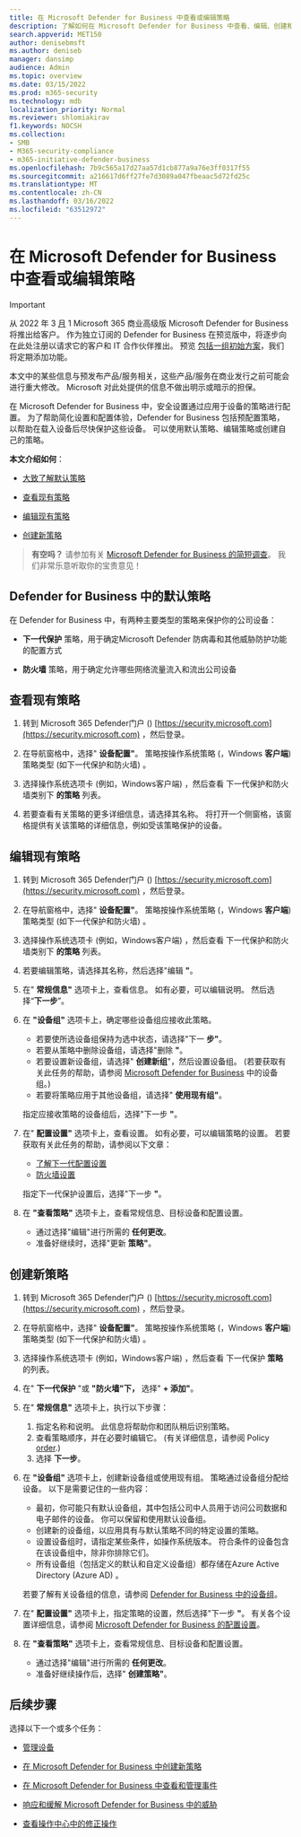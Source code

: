 ```yaml
---
title: 在 Microsoft Defender for Business 中查看或编辑策略
description: 了解如何在 Microsoft Defender for Business 中查看、编辑、创建和删除下一代保护策略
search.appverid: MET150
author: denisebmsft
ms.author: deniseb
manager: dansimp
audience: Admin
ms.topic: overview
ms.date: 03/15/2022
ms.prod: m365-security
ms.technology: mdb
localization_priority: Normal
ms.reviewer: shlomiakirav
f1.keywords: NOCSH
ms.collection:
- SMB
- M365-security-compliance
- m365-initiative-defender-business
ms.openlocfilehash: 7b9c565a17d27aa57d1cb877a9a76e3ff0317f55
ms.sourcegitcommit: a216617d6ff27fe7d3089a047fbeaac5d72fd25c
ms.translationtype: MT
ms.contentlocale: zh-CN
ms.lasthandoff: 03/16/2022
ms.locfileid: "63512972"
---
```

# <a name="view-or-edit-policies-in-microsoft-defender-for-business"></a>在 Microsoft Defender for Business 中查看或编辑策略

> [!IMPORTANT]
> 从 2022 年 3 [月](../../business-premium/index.md) 1 Microsoft 365 商业高级版 Microsoft Defender for Business 将推出给客户。 作为独立订阅的 Defender for Business 在预览版中，将逐步向在此处注册以请求它的客户和 IT 合作伙伴[](https://aka.ms/mdb-preview)推出。 预览 [包括一组初始方案](mdb-tutorials.md#try-these-preview-scenarios)，我们将定期添加功能。
> 
> 本文中的某些信息与预发布产品/服务相关，这些产品/服务在商业发行之前可能会进行重大修改。 Microsoft 对此处提供的信息不做出明示或暗示的担保。 

在 Microsoft Defender for Business 中，安全设置通过应用于设备的策略进行配置。 为了帮助简化设置和配置体验，Defender for Business 包括预配置策略，以帮助在载入设备后尽快保护这些设备。 可以使用默认策略、编辑策略或创建自己的策略。

**本文介绍如何**：

- [大致了解默认策略](#default-policies-in-defender-for-business)

- [查看现有策略](#view-your-existing-policies)

- [编辑现有策略](#edit-an-existing-policy)

- [创建新策略](#create-a-new-policy)

>
> **有空吗？**
> 请参加有关 <a href="https://microsoft.qualtrics.com/jfe/form/SV_0JPjTPHGEWTQr4y" target="_blank">Microsoft Defender for Business 的简短调查</a>。 我们非常乐意听取你的宝贵意见！
>

## <a name="default-policies-in-defender-for-business"></a>Defender for Business 中的默认策略

在 Defender for Business 中，有两种主要类型的策略来保护你的公司设备：

- **下一代保护** 策略，用于确定Microsoft Defender 防病毒和其他威胁防护功能的配置方式

- **防火墙** 策略，用于确定允许哪些网络流量流入和流出公司设备


## <a name="view-your-existing-policies"></a>查看现有策略

1. 转到 Microsoft 365 Defender门户 () [https://security.microsoft.com](https://security.microsoft.com) ，然后登录。 

2. 在导航窗格中，选择" **设备配置"**。 策略按操作系统策略 (，Windows **客户端**) 策略类型 (如下一代保护和防火墙) 。  

3. 选择操作系统选项卡 (例如，Windows客户端) ，然后查看  下一代保护和防火墙类别下 **的策略** 列表。 

4. 若要查看有关策略的更多详细信息，请选择其名称。 将打开一个侧窗格，该窗格提供有关该策略的详细信息，例如受该策略保护的设备。

## <a name="edit-an-existing-policy"></a>编辑现有策略

1. 转到 Microsoft 365 Defender门户 () [https://security.microsoft.com](https://security.microsoft.com) ，然后登录。 

2. 在导航窗格中，选择" **设备配置"**。 策略按操作系统策略 (，Windows **客户端**) 策略类型 (如下一代保护和防火墙) 。  

3. 选择操作系统选项卡 (例如，Windows客户端) ，然后查看  下一代保护和防火墙类别下 **的策略** 列表。 

4. 若要编辑策略，请选择其名称，然后选择"编辑 **"**。

5. 在" **常规信息"** 选项卡上，查看信息。 如有必要，可以编辑说明。 然后选择“**下一步**”。

6. 在 **"设备组"** 选项卡上，确定哪些设备组应接收此策略。  

   - 若要使所选设备组保持为选中状态，请选择"下一 **步"**。
   - 若要从策略中删除设备组，请选择"删除 **"**。
   - 若要设置新设备组，请选择" **创建新组**"，然后设置设备组。  (若要获取有关此任务的帮助，请参阅 [Microsoft Defender for Business](mdb-create-edit-device-groups.md) 中的设备组。) 
   - 若要将策略应用于其他设备组，请选择" **使用现有组"**。

   指定应接收策略的设备组后，选择"下一步 **"**。

7. 在" **配置设置"** 选项卡上，查看设置。 如有必要，可以编辑策略的设置。 若要获取有关此任务的帮助，请参阅以下文章： 

   - [了解下一代配置设置](mdb-next-gen-configuration-settings.md)   
   - [防火墙设置](mdb-firewall.md)

   指定下一代保护设置后，选择"下一步 **"**。

8. 在 **"查看策略"** 选项卡上，查看常规信息、目标设备和配置设置。 

   - 通过选择"编辑"进行所需的 **任何更改**。
   - 准备好继续时，选择"更新 **策略"**。

## <a name="create-a-new-policy"></a>创建新策略

1. 转到 Microsoft 365 Defender门户 () [https://security.microsoft.com](https://security.microsoft.com) ，然后登录。 

2. 在导航窗格中，选择" **设备配置"**。 策略按操作系统策略 (，Windows **客户端**) 策略类型 (如下一代保护和防火墙) 。  

3. 选择操作系统选项卡 (例如，Windows客户端) ，然后查看  下一代保护 **策略** 的列表。 

4. 在" **下一代保护** "或 **"防火墙"下，** 选择" **+ 添加"**。

5. 在" **常规信息"** 选项卡上，执行以下步骤：

   1. 指定名称和说明。 此信息将帮助你和团队稍后识别策略。
   2. 查看策略顺序，并在必要时编辑它。  (有关详细信息，请参阅 Policy [order](mdb-policy-order.md).) 
   3. 选择 **下一步**。 

7. 在 **"设备组"** 选项卡上，创建新设备组或使用现有组。 策略通过设备组分配给设备。 以下是需要记住的一些内容：

   - 最初，你可能只有默认设备组，其中包括公司中人员用于访问公司数据和电子邮件的设备。 你可以保留和使用默认设备组。
   - 创建新的设备组，以应用具有与默认策略不同的特定设置的策略。 
   - 设置设备组时，请指定某些条件，如操作系统版本。 符合条件的设备包含在该设备组中，除非你排除它们。 
   - 所有设备组（包括定义的默认和自定义设备组）都存储在Azure Active Directory (Azure AD) 。

   若要了解有关设备组的信息，请参阅 [Defender for Business 中的设备组](mdb-create-edit-device-groups.md)。

8. 在" **配置设置"** 选项卡上，指定策略的设置，然后选择"下一步 **"**。 有关各个设置详细信息，请参阅 [Microsoft Defender for Business 的配置设置](mdb-next-gen-configuration-settings.md)。

9. 在 **"查看策略"** 选项卡上，查看常规信息、目标设备和配置设置。 

   - 通过选择"编辑"进行所需的 **任何更改**。
   - 准备好继续操作后，选择" **创建策略"**。


## <a name="next-steps"></a>后续步骤

选择以下一个或多个任务：

- [管理设备](mdb-manage-devices.md)

- [在 Microsoft Defender for Business 中创建新策略](mdb-create-new-policy.md)

- [在 Microsoft Defender for Business 中查看和管理事件](mdb-view-manage-incidents.md)

- [响应和缓解 Microsoft Defender for Business 中的威胁](mdb-respond-mitigate-threats.md)

- [查看操作中心中的修正操作](mdb-review-remediation-actions.md)